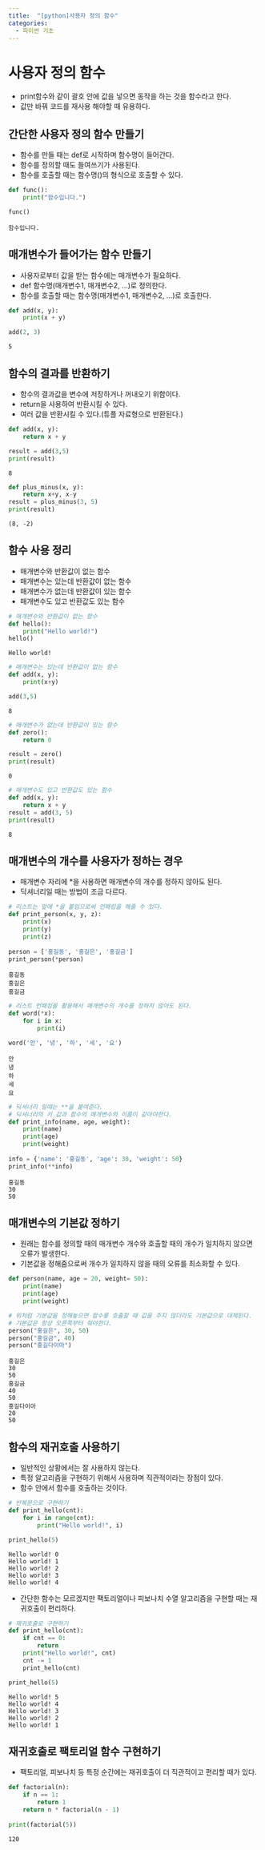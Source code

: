 ```yaml
---
title:  "[python]사용자 정의 함수"
categories:
  - 파이썬 기초
--- 
```

# 사용자 정의 함수
- print함수와 같이 괄호 안에 값을 넣으면 동작을 하는 것을 함수라고 한다.
- 값만 바꿔 코드를 재사용 해야할 때 유용하다.

## 간단한 사용자 정의 함수 만들기
- 함수를 만들 때는 def로 시작하며 함수명이 들어간다.
- 함수를 정의할 때도 들여쓰기가 사용된다.
- 함수를 호출할 때는 함수명()의 형식으로 호출할 수 있다.


```python
def func():
    print("함수입니다.")

func()
```

    함수입니다.
    

## 매개변수가 들어가는 함수 만들기
- 사용자로부터 값을 받는 함수에는 매개변수가 필요하다.
- def 함수명(매개변수1, 매개변수2, ...)로 정의한다.
- 함수를 호출할 때는 함수명(매개변수1, 매개변수2, ...)로 호출한다.


```python
def add(x, y):
    print(x + y)

add(2, 3)
```

    5
    

## 함수의 결과를 반환하기
- 함수의 결과값을 변수에 저장하거나 꺼내오기 위함이다.
- return을 사용하여 반환시킬 수 있다.
- 여러 값을 반환시킬 수 있다.(튜플 자료형으로 반환된다.)


```python
def add(x, y):
    return x + y

result = add(3,5)
print(result)
```

    8
    


```python
def plus_minus(x, y):
    return x+y, x-y
result = plus_minus(3, 5)
print(result)
```

    (8, -2)
    

## 함수 사용 정리
- 매개변수와 반환값이 없는 함수
- 매개변수는 있는데 반환값이 없는 함수
- 매개변수가 없는데 반환값이 있는 함수
- 매개변수도 있고 반환값도 있는 함수


```python
# 매개변수와 반환값이 없는 함수
def hello():
    print("Hello world!")
hello()
```

    Hello world!
    


```python
# 매개변수는 있는데 반환값이 없는 함수
def add(x, y):
    print(x+y)

add(3,5)
```

    8
    


```python
# 매개변수가 없는데 반환값이 있는 함수
def zero():
    return 0

result = zero()
print(result)
```

    0
    


```python
# 매개변수도 있고 반환값도 있는 함수
def add(x, y):
    return x + y
result = add(3, 5)
print(result)
```

    8
    

## 매개변수의 개수를 사용자가 정하는 경우
- 매개변수 자리에 *을 사용하면 매개변수의 개수를 정하지 않아도 된다.
- 딕셔너리일 때는 방법이 조금 다르다.


```python
# 리스트는 앞에 *을 붙임으로써 언패킹을 해줄 수 있다.
def print_person(x, y, z):
    print(x)
    print(y)
    print(z)
    
person = ['홍길동', '홍길은', '홍길금']
print_person(*person)
```

    홍길동
    홍길은
    홍길금
    


```python
# 리스트 언패킹을 활용해서 매개변수의 개수를 정하지 않아도 된다.
def word(*x):
    for i in x:
        print(i)

word('안', '녕', '하', '세', '요')
```

    안
    녕
    하
    세
    요
    


```python
# 딕셔너리 일때는 **을 붙여준다.
# 딕셔너리의 키 값과 함수의 매개변수의 이름이 같아야한다.
def print_info(name, age, weight):
    print(name)
    print(age)
    print(weight)
    
info = {'name': '홍길동', 'age': 30, 'weight': 50}
print_info(**info)

```

    홍길동
    30
    50
    

## 매개변수의 기본값 정하기
- 원래는 함수를 정의할 때의 매개변수 개수와 호출할 때의 개수가 일치하지 않으면 오류가 발생한다.
- 기본값을 정해줌으로써 개수가 일치하지 않을 때의 오류를 최소화할 수 있다.


```python
def person(name, age = 20, weight= 50):
    print(name)
    print(age)
    print(weight)

# 위처럼 기본값을 정해놓으면 함수릏 호출할 때 값을 주지 않더라도 기본값으로 대체된다.
# 기본값은 항상 오른쪽부터 줘야한다.
person("홍길은", 30, 50)
person("홍길금", 40)
person("홍길다이아")
```

    홍길은
    30
    50
    홍길금
    40
    50
    홍길다이아
    20
    50
    

## 함수의 재귀호출 사용하기
- 일반적인 상황에서는 잘 사용하지 않는다.
- 특정 알고리즘을 구현하기 위해서 사용하며 직관적이라는 장점이 있다.
- 함수 안에서 함수를 호출하는 것이다.


```python
# 반복문으로 구현하기
def print_hello(cnt):
    for i in range(cnt):
        print("Hello world!", i)

print_hello(5)
```

    Hello world! 0
    Hello world! 1
    Hello world! 2
    Hello world! 3
    Hello world! 4
    

- 간단한 함수는 모르겠지만 팩토리얼이나 피보나치 수열 알고리즘을 구현할 때는 재귀호출이 편리하다.


```python
# 재귀호출로 구현하기
def print_hello(cnt):
    if cnt == 0:
        return
    print("Hello world!", cnt)
    cnt -= 1
    print_hello(cnt)

print_hello(5)
```

    Hello world! 5
    Hello world! 4
    Hello world! 3
    Hello world! 2
    Hello world! 1
    

## 재귀호출로 팩토리얼 함수 구현하기
- 팩토리얼, 피보나치 등 특정 순간에는 재귀호출이 더 직관적이고 편리할 때가 있다.


```python
def factorial(n):
    if n == 1:     
        return 1  
    return n * factorial(n - 1)   
 
print(factorial(5))
```

    120
    
